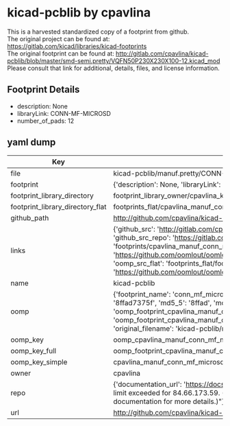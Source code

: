 # kicad-pcblib by cpavlina  
This is a harvested standardized copy of a footprint from github.  
The original project can be found at:  
https://gitlab.com/kicad/libraries/kicad-footprints  
The original footprint can be found at:
http://gitlab.com/cpavlina/kicad-pcblib/blob/master/smd-semi.pretty/VQFN50P230X230X100-12.kicad_mod
Please consult that link for additional, details, files, and license information.  
## Footprint Details
* description: None  
* libraryLink: CONN-MF-MICROSD  
* number_of_pads: 12  
## yaml dump  
| Key | Value |  
| --- | --- |  
| file | kicad-pcblib/manuf.pretty/CONN-MF-MICROSD.kicad_mod |  
| footprint | {'description': None, 'libraryLink': 'CONN-MF-MICROSD', 'number_of_pads': 12} |  
| footprint_library_directory | footprint_library_owner/cpavlina_kicad-pcblib |  
| footprint_library_directory_flat | footprints_flat/cpavlina_manuf_conn_mf_microsd/working |  
| github_path | http://github.com/cpavlina/kicad-pcblib/blob/master/manuf.pretty/CONN-MF-MICROSD.kicad_mod |  
| links | {'github_src': 'http://gitlab.com/cpavlina/kicad-pcblib/blob/master/smd-semi.pretty/VQFN50P230X230X100-12.kicad_mod', 'github_src_repo': 'https://gitlab.com/kicad/libraries/kicad-footprints', 'oomp_bot': 'footprints/cpavlina_manuf_conn_mf_microsd/working', 'oomp_bot_github': 'https://github.com/oomlout/oomlout_oomp_footprint_bot/tree/main/footprints/cpavlina_manuf_conn_mf_microsd/working', 'oomp_src_flat': 'footprints_flat/footprints_flat/cpavlina_manuf_conn_mf_microsd/working', 'oomp_src_flat_github': 'https://github.com/oomlout/oomlout_oomp_footprint_src/tree/main/footprints_flat/cpavlina_manuf_conn_mf_microsd/working'} |  
| name | kicad-pcblib |  
| oomp | {'footprint_name': 'conn_mf_microsd', 'library_name': 'manuf', 'md5': '8ffad7375f15c6e0d27ae257221ceaa7', 'md5_10': '8ffad7375f', 'md5_5': '8ffad', 'md5_6': '8ffad7', 'oomp_key': 'oomp_cpavlina_manuf_conn_mf_microsd', 'oomp_key_extra': 'oomp_footprint_cpavlina_manuf_conn_mf_microsd', 'oomp_key_full': 'oomp_footprint_cpavlina_manuf_conn_mf_microsd_8ffad7', 'oomp_key_simple': 'cpavlina_manuf_conn_mf_microsd', 'original_filename': 'kicad-pcblib/manuf.pretty/CONN-MF-MICROSD.kicad_mod', 'owner_name': 'cpavlina'} |  
| oomp_key | oomp_cpavlina_manuf_conn_mf_microsd |  
| oomp_key_full | oomp_footprint_cpavlina_manuf_conn_mf_microsd |  
| oomp_key_simple | cpavlina_manuf_conn_mf_microsd |  
| owner | cpavlina |  
| repo | {'documentation_url': 'https://docs.github.com/rest/overview/resources-in-the-rest-api#rate-limiting', 'message': "API rate limit exceeded for 84.66.173.59. (But here's the good news: Authenticated requests get a higher rate limit. Check out the documentation for more details.)"} |  
| url | http://github.com/cpavlina/kicad-pcblib |  

